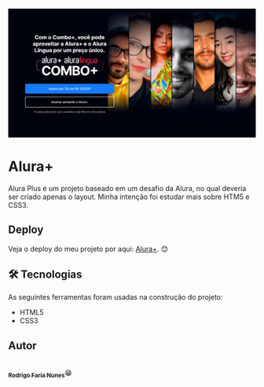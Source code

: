 ![Logo](./imagens/read-me.png)


# Alura+ 

Alura Plus é um projeto baseado em um desafio da Alura, no qual deveria ser criado apenas o layout.
Minha intenção foi estudar mais sobre HTM5 e CSS3.


## Deploy
Veja o deploy do meu projeto por aqui: <a href="https://rodrigo-fn.github.io/alura-plus/">Alura+</a>. 😊


## 🛠 Tecnologias

As seguintes ferramentas foram usadas na construção do projeto:

- HTML5
- CSS3


## Autor
<img style="border-radius: 100%;" src="https://avatars.githubusercontent.com/u/107443321?s=400&u=a527a233645765073738a7fae564f3b2b637ea57&v=4" width="150px;" alt=""/>
<br />
<a href="">
 <a href="https://github.com/Rodrigo-FN" title=""><sub><b>Rodrigo Faria Nunes</b></sub></a>😁</a>
